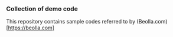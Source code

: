 ### Collection of demo code

This repository contains sample codes referred to by (Beolla.com)[https://beolla.com]
